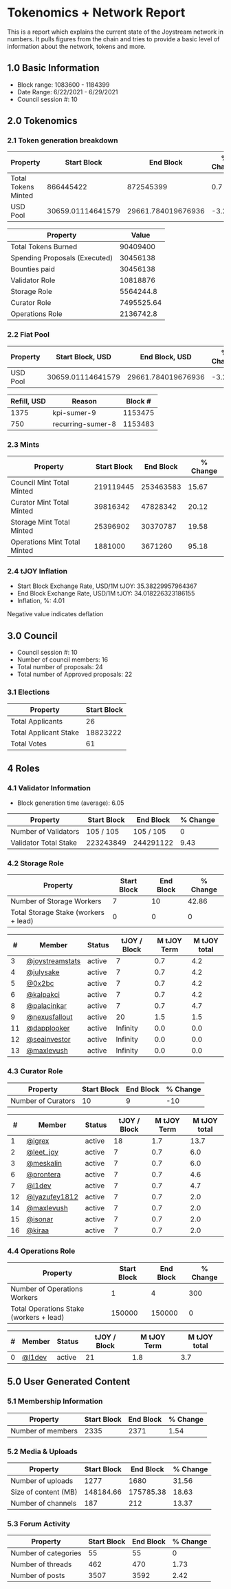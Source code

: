 # Tokenomics + Network Report
This is a report which explains the current state of the Joystream network in numbers. It pulls figures from the chain and tries to provide a basic level of information about the network, tokens and more. 

## 1.0 Basic Information
* Block range: 1083600 - 1184399
* Date Range: 6/22/2021 - 6/29/2021
* Council session #: 10

## 2.0 Tokenomics
### 2.1 Token generation breakdown
| Property            | Start Block | End Block | % Change |
|---------------------|--------------|--------------|----------|
| Total Tokens Minted |  866445422 | 872545399 | 0.7 |
| USD Pool |  30659.01114641579 | 29661.784019676936 | -3.25 |

| Property            | Value        |
|---------------------|--------------|
| Total Tokens Burned | 90409400 |
| Spending Proposals (Executed) | 30456138 |
| Bounties paid       | 30456138 |
| Validator Role      | 10818876 |
| Storage Role        | 5564244.8 |
| Curator Role        | 7495525.64 |
| Operations Role     | 2136742.8 |

### 2.2 Fiat Pool
| Property            | Start Block, USD | End Block, USD | % Change |
|---------------------|--------------|--------------|----------|
| USD Pool | 30659.01114641579 | 29661.784019676936 | -3.25 |

| Refill, USD | Reason | Block # |
|---------------------|--------------|--------------|
|1375|kpi-sumer-9|1153475|
|750|recurring-sumer-8|1153483|


### 2.3 Mints 
| Property                    | Start Block           | End Block | % Change |
|-----------------------------|-----------------------|--------------|----------|
| Council Mint Total Minted   | 219119445  | 253463583 |15.67 |
| Curator Mint Total Minted   | 39816342 | 47828342 | 20.12 |
| Storage Mint Total Minted   | 25396902 | 30370787 | 19.58 |
| Operations Mint Total Minted | 1881000 | 3671260 | 95.18 |


### 2.4 tJOY Inflation

* Start Block Exchange Rate, USD/1M tJOY: 35.38229957964367
* End Block Exchange Rate, USD/1M tJOY: 34.018226323186155
* Inflation, %: 4.01

Negative value indicates deflation

## 3.0 Council
* Council session #: 10
* Number of council members: 16
* Total number of proposals: 24
* Total number of Approved proposals: 22

### 3.1 Elections
| Property                    | Start Block  |
|-----------------------------|--------------|
| Total Applicants            | 26 |
| Total Applicant Stake       | 18823222 |
| Total Votes                 | 61 |

## 4 Roles
### 4.1 Validator Information
* Block generation time (average): 6.05

| Property                   | Start Block | End Block | % Change |
|----------------------------|--------------|--------------|----------|
| Number of Validators       | 105 / 105 | 105 / 105 | 0 |
| Validator Total Stake      | 223243849 | 244291122 | 9.43 |


### 4.2 Storage Role
| Property                | Start Block | End Block | % Change |
|-------------------------|--------------|--------------|----------|
| Number of Storage Workers | 7 | 10 | 42.86 |
| Total Storage Stake (workers + lead) | 0 | 0 | 0 |

| # | Member | Status | tJOY / Block | M tJOY Term | M tJOY total |
|--|--|--|--|--|--|
| 3 | [@joystreamstats](https://pioneer.joystreamstats.live/#/members/joystreamstats) | active | 7 | 0.7 | 4.2 |
| 4 | [@julysake](https://pioneer.joystreamstats.live/#/members/julysake) | active | 7 | 0.7 | 4.2 |
| 5 | [@0x2bc](https://pioneer.joystreamstats.live/#/members/0x2bc) | active | 7 | 0.7 | 4.2 |
| 6 | [@kalpakci](https://pioneer.joystreamstats.live/#/members/kalpakci) | active | 7 | 0.7 | 4.2 |
| 8 | [@palacinkar](https://pioneer.joystreamstats.live/#/members/palacinkar) | active | 7 | 0.7 | 4.7 |
| 9 | [@nexusfallout](https://pioneer.joystreamstats.live/#/members/nexusfallout) | active | 20 | 1.5 | 1.5 |
| 11 | [@dapplooker](https://pioneer.joystreamstats.live/#/members/dapplooker) | active | Infinity | 0.0 | 0.0 |
| 12 | [@seainvestor](https://pioneer.joystreamstats.live/#/members/seainvestor) | active | Infinity | 0.0 | 0.0 |
| 13 | [@maxlevush](https://pioneer.joystreamstats.live/#/members/maxlevush) | active | Infinity | 0.0 | 0.0 |


### 4.3 Curator Role
| Property                | Start Block | End Block | % Change |
|-------------------------|--------------|--------------|----------|
| Number of Curators      | 10 | 9 | -10 |

| # | Member | Status | tJOY / Block | M tJOY Term | M tJOY total |
|--|--|--|--|--|--|
| 1 | [@igrex](https://pioneer.joystreamstats.live/#/members/igrex) | active | 18 | 1.7 | 13.7 |
| 2 | [@leet_joy](https://pioneer.joystreamstats.live/#/members/leet_joy) | active | 7 | 0.7 | 6.0 |
| 3 | [@meskalin](https://pioneer.joystreamstats.live/#/members/meskalin) | active | 7 | 0.7 | 6.0 |
| 6 | [@prontera](https://pioneer.joystreamstats.live/#/members/prontera) | active | 7 | 0.7 | 4.6 |
| 7 | [@l1dev](https://pioneer.joystreamstats.live/#/members/l1dev) | active | 7 | 0.7 | 4.7 |
| 12 | [@lyazufey1812](https://pioneer.joystreamstats.live/#/members/lyazufey1812) | active | 7 | 0.7 | 2.0 |
| 14 | [@maxlevush](https://pioneer.joystreamstats.live/#/members/maxlevush) | active | 7 | 0.7 | 2.0 |
| 15 | [@isonar](https://pioneer.joystreamstats.live/#/members/isonar) | active | 7 | 0.7 | 2.0 |
| 16 | [@kiraa](https://pioneer.joystreamstats.live/#/members/kiraa) | active | 7 | 0.7 | 2.0 |


### 4.4 Operations Role
| Property                | Start Block | End Block | % Change |
|-------------------------|--------------|--------------|----------|
| Number of Operations Workers      | 1 | 4 | 300 |
| Total Operations Stake (workers + lead) | 150000 | 150000 | 0 |

| # | Member | Status | tJOY / Block | M tJOY Term | M tJOY total |
|--|--|--|--|--|--|
| 0 | [@l1dev](https://pioneer.joystreamstats.live/#/members/l1dev) | active | 21 | 1.8 | 3.7 |


## 5.0 User Generated Content
### 5.1 Membership Information
| Property          | Start Block | End Block | % Change |
|-------------------|--------------|--------------|----------|
| Number of members | 2335|  2371 | 1.54 |

### 5.2 Media & Uploads
| Property                | Start Block | End Block | % Change |
|-------------------------|--------------|--------------|----------|
| Number of uploads       | 1277 | 1680  |  31.56 |
| Size of content (MB)    |  148184.66 |  175785.38 | 18.63 |
| Number of channels      |  187 | 212 | 13.37 |

### 5.3 Forum Activity
| Property          | Start Block | End Block | % Change |
|-------------------|--------------|--------------|----------|
| Number of categories | 55 | 55 | 0 |
| Number of threads    | 462 | 470 | 1.73 |
| Number of posts      | 3507 | 3592 | 2.42 |

